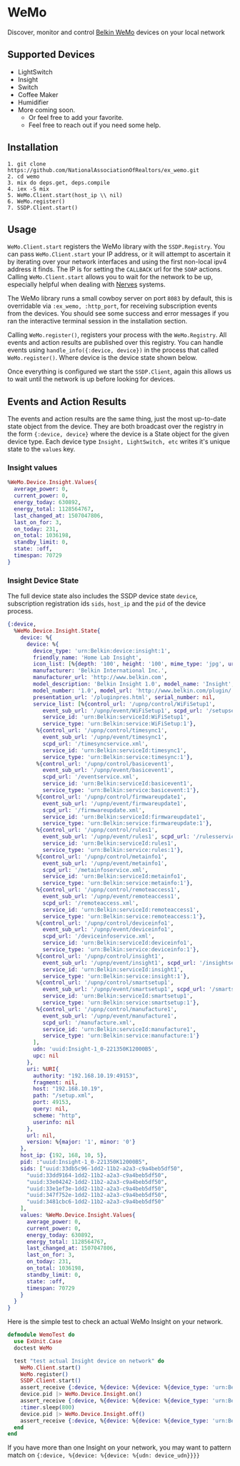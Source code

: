 # WeMo

Discover, monitor and control [Belkin WeMo](http://www.belkin.com/us/Products/home-automation/c/wemo-home-automation/) devices on your local network

## Supported Devices
  * LightSwitch
  * Insight
  * Switch
  * Coffee Maker
  * Humidifier
  * More coming soon.
    * Or feel free to add your favorite.
    * Feel free to reach out if you need some help.

## Installation

    1. git clone https://github.com/NationalAssociationOfRealtors/ex_wemo.git
    2. cd wemo
    3. mix do deps.get, deps.compile
    4. iex -S mix
    5. WeMo.Client.start(host_ip \\ nil)
    6. WeMo.register()
    7. SSDP.Client.start()

## Usage

`WeMo.Client.start` registers the WeMo library with the `SSDP.Registry`. You can pass `WeMo.Client.start` your IP address, or it will attempt to ascertain it by iterating over your network interfaces and using the first non-local ipv4 address it finds. The IP is for setting the `CALLBACK` url for the `SOAP` actions. Calling `WeMo.Client.start` allows you to wait for the network to be up, especially helpful when dealing with [Nerves](http://nerves-project.org) systems.

The WeMo library runs a small cowboy server on port `8083` by default, this is overridable via `:ex_wemo, :http_port`, for receiving subscription events from the devices. You should see some success and error messages if you ran the interactive terminal session in the installation section.

Calling `WeMo.register()`, registers your process with the `WeMo.Registry`. All events and action results are published over this registry. You can handle events using `handle_info({:device, device})` in the process that called `WeMo.register()`. Where device is the device state shown below.

Once everything is configured we start the `SSDP.Client`, again this allows us to wait until the network is up before looking for devices.

## Events and Action Results

The events and action results are the same thing, just the most up-to-date state object from the device. They are both broadcast over the registry in the form `{:device, device}` where the device is a State object for the given device type. Each device type `Insight, LightSwitch, etc` writes it's unique state to the `values` key.

### Insight values
```elixir
%WeMo.Device.Insight.Values{
  average_power: 0,
  current_power: 0,
  energy_today: 630892,
  energy_total: 1128564767,
  last_changed_at: 1507047806,
  last_on_for: 3,
  on_today: 231,
  on_total: 1036198,
  standby_limit: 0,
  state: :off,
  timespan: 70729
}
```

### Insight Device State

The full device state also includes the SSDP device state `device`, subscription registration ids `sids`, `host_ip` and the `pid` of the device process.
```elixir
{:device,
  %WeMo.Device.Insight.State{
    device: %{
      device: %{
        device_type: 'urn:Belkin:device:insight:1',
        friendly_name: 'Home Lab Insight',
        icon_list: [%{depth: '100', height: '100', mime_type: 'jpg', url: 'icon.jpg', width: '100'}],
        manufacturer: 'Belkin International Inc.',
        manufacturer_url: 'http://www.belkin.com',
        model_description: 'Belkin Insight 1.0', model_name: 'Insight',
        model_number: '1.0', model_url: 'http://www.belkin.com/plugin/',
        presentation_url: '/pluginpres.html', serial_number: nil,
        service_list: [%{control_url: '/upnp/control/WiFiSetup1',
           event_sub_url: '/upnp/event/WiFiSetup1', scpd_url: '/setupservice.xml',
           service_id: 'urn:Belkin:serviceId:WiFiSetup1',
           service_type: 'urn:Belkin:service:WiFiSetup:1'},
         %{control_url: '/upnp/control/timesync1',
           event_sub_url: '/upnp/event/timesync1',
           scpd_url: '/timesyncservice.xml',
           service_id: 'urn:Belkin:serviceId:timesync1',
           service_type: 'urn:Belkin:service:timesync:1'},
         %{control_url: '/upnp/control/basicevent1',
           event_sub_url: '/upnp/event/basicevent1',
           scpd_url: '/eventservice.xml',
           service_id: 'urn:Belkin:serviceId:basicevent1',
           service_type: 'urn:Belkin:service:basicevent:1'},
         %{control_url: '/upnp/control/firmwareupdate1',
           event_sub_url: '/upnp/event/firmwareupdate1',
           scpd_url: '/firmwareupdate.xml',
           service_id: 'urn:Belkin:serviceId:firmwareupdate1',
           service_type: 'urn:Belkin:service:firmwareupdate:1'},
         %{control_url: '/upnp/control/rules1',
           event_sub_url: '/upnp/event/rules1', scpd_url: '/rulesservice.xml',
           service_id: 'urn:Belkin:serviceId:rules1',
           service_type: 'urn:Belkin:service:rules:1'},
         %{control_url: '/upnp/control/metainfo1',
           event_sub_url: '/upnp/event/metainfo1',
           scpd_url: '/metainfoservice.xml',
           service_id: 'urn:Belkin:serviceId:metainfo1',
           service_type: 'urn:Belkin:service:metainfo:1'},
         %{control_url: '/upnp/control/remoteaccess1',
           event_sub_url: '/upnp/event/remoteaccess1',
           scpd_url: '/remoteaccess.xml',
           service_id: 'urn:Belkin:serviceId:remoteaccess1',
           service_type: 'urn:Belkin:service:remoteaccess:1'},
         %{control_url: '/upnp/control/deviceinfo1',
           event_sub_url: '/upnp/event/deviceinfo1',
           scpd_url: '/deviceinfoservice.xml',
           service_id: 'urn:Belkin:serviceId:deviceinfo1',
           service_type: 'urn:Belkin:service:deviceinfo:1'},
         %{control_url: '/upnp/control/insight1',
           event_sub_url: '/upnp/event/insight1', scpd_url: '/insightservice.xml',
           service_id: 'urn:Belkin:serviceId:insight1',
           service_type: 'urn:Belkin:service:insight:1'},
         %{control_url: '/upnp/control/smartsetup1',
           event_sub_url: '/upnp/event/smartsetup1', scpd_url: '/smartsetup.xml',
           service_id: 'urn:Belkin:serviceId:smartsetup1',
           service_type: 'urn:Belkin:service:smartsetup:1'},
         %{control_url: '/upnp/control/manufacture1',
           event_sub_url: '/upnp/event/manufacture1',
           scpd_url: '/manufacture.xml',
           service_id: 'urn:Belkin:serviceId:manufacture1',
           service_type: 'urn:Belkin:service:manufacture:1'}
        ],
        udn: 'uuid:Insight-1_0-221350K12000B5',
        upc: nil
      },
      uri: %URI{
        authority: "192.168.10.19:49153",
        fragment: nil,
        host: "192.168.10.19",
        path: "/setup.xml",
        port: 49153,
        query: nil,
        scheme: "http",
        userinfo: nil
      },
      url: nil,
      version: %{major: '1', minor: '0'}
    },
    host_ip: {192, 168, 10, 5},
    pid: :"uuid:Insight-1_0-221350K12000B5",
    sids: ["uuid:33db5c96-1dd2-11b2-a2a3-c9a4beb5df50",
      "uuid:33dd9164-1dd2-11b2-a2a3-c9a4beb5df50",
      "uuid:33e04242-1dd2-11b2-a2a3-c9a4beb5df50",
      "uuid:33e1ef3e-1dd2-11b2-a2a3-c9a4beb5df50",
      "uuid:347f752e-1dd2-11b2-a2a3-c9a4beb5df50",
      "uuid:3481cbc6-1dd2-11b2-a2a3-c9a4beb5df50"
    ],
    values: %WeMo.Device.Insight.Values{
      average_power: 0,
      current_power: 0,
      energy_today: 630892,
      energy_total: 1128564767,
      last_changed_at: 1507047806,
      last_on_for: 3,
      on_today: 231,
      on_total: 1036198,
      standby_limit: 0,
      state: :off,
      timespan: 70729
    }
  }
}
```

Here is the simple test to check an actual WeMo Insight on your network.

```elixir    
defmodule WemoTest do
  use ExUnit.Case
  doctest WeMo

  test "test actual Insight device on network" do
    WeMo.Client.start()
    WeMo.register()
    SSDP.Client.start()
    assert_receive {:device, %{device: %{device: %{device_type: 'urn:Belkin:device:insight:1'}}} = device}, 65_000
    device.pid |> WeMo.Device.Insight.on()
    assert_receive {:device, %{device: %{device: %{device_type: 'urn:Belkin:device:insight:1'}}, values: %{state: :on}} = device}, 10_000
    :timer.sleep(800)
    device.pid |> WeMo.Device.Insight.off()
    assert_receive {:device, %{device: %{device: %{device_type: 'urn:Belkin:device:insight:1'}}, values: %{state: :off}} = device}, 10_000
  end
end
```

If you have more than one Insight on your network, you may want to pattern match on `{:device, %{device: %{device: %{udn: device_udn}}}}`
